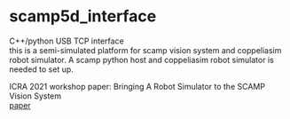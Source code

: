 # scamp5d_interface
C++/python USB TCP interface   
this is a semi-simulated platform for scamp vision system and coppeliasim robot simulator.
A scamp python host and coppeliasim robot simulator is needed to set up.  

ICRA 2021 workshop paper: Bringing A Robot Simulator to the SCAMP Vision System  
[paper](https://arxiv.org/abs/2105.10479)
